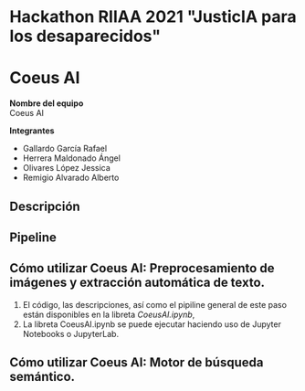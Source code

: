 # Hackathon RIIAA 2021 "JusticIA para los desaparecidos"
# Coeus AI

**Nombre del equipo**  
Coeus AI

**Integrantes**
* Gallardo García Rafael
* Herrera Maldonado Ángel
* Olivares López Jessica
* Remigio Alvarado Alberto

## Descripción


## Pipeline

## Cómo utilizar Coeus AI: Preprocesamiento de imágenes y extracción automática de texto.
1. El código, las descripciones, así como el pipiline general de este paso están disponibles en la libreta _CoeusAI.ipynb_,
2. La libreta CoeusAI.ipynb se puede ejecutar haciendo uso de Jupyter Notebooks o JupyterLab.

## Cómo utilizar Coeus AI: Motor de búsqueda semántico.
